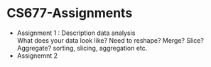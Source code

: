 # CS677-Assignments
- Assignment 1 : Description data analysis <br />
  What does your data look like? Need to reshape? Merge? Slice? Aggregate?  sorting, slicing, aggregation etc.
- Assignemnt 2 
